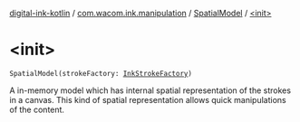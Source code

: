 [digital-ink-kotlin](../../index.md) / [com.wacom.ink.manipulation](../index.md) / [SpatialModel](index.md) / [&lt;init&gt;](./-init-.md)

# &lt;init&gt;

`SpatialModel(strokeFactory: `[`InkStrokeFactory`](../../com.wacom.ink.model/-ink-stroke-factory/index.md)`)`

A in-memory model which has internal spatial representation of the strokes in a canvas. This kind of
spatial representation allows quick manipulations of the content.

